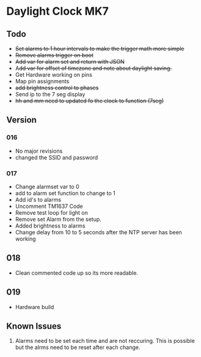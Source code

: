 # Daylight Clock MK7
## Todo
* ~~Set alarms to 1 hour intervals to make the trigger math more simple~~
* ~~Remove alarms trigger on boot~~
* ~~Add var for alarm set and return with JSON~~
* A~~dd var for offset of timezone and note about daylight saving.~~
* Get Hardware working on pins
* Map pin assignments
* ~~add brightness control to phases~~
* Send ip to the 7 seg display
* ~~hh and mm need to updated fo the clock to function (7seg)~~


## Version
### 016
* No major revisions
* changed the SSID and password

### 017
* Change alarmset var to 0
* add to alarm set function to change to 1
* Add id's to alarms	
* Uncomment TM1637 Code
* Remove test loop for light on
* Remove set Alarm from the setup.
* Added brightness to alarms 
* Change delay from 10 to 5 seconds after the NTP server has been working

## 018
* Clean commented code up so its more readable.

## 019
* Hardware build

## Known Issues
1. Alarms need to be set each time and are not reccuring. This is possible but the alrms need to be reset after each change.
